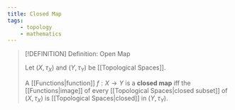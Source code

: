 ```yaml
---
title: Closed Map
tags:
    - topology
    - mathematics
---
```


>[!DEFINITION] Definition: Open Map
>
>Let $(X, \tau_X)$ and $(Y, \tau_Y)$ be [[Topological Spaces]].
>
>A [[Functions|function]] $f: X \to Y$ is a **closed map** iff the [[Functions|image]] of every [[Topological Spaces|closed subset]] of $(X, \tau_X)$ is [[Topological Spaces|closed]] in $(Y, \tau_Y)$.
>